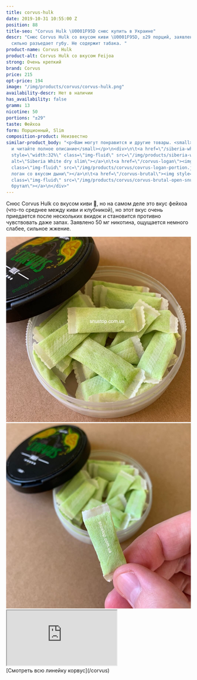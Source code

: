 ```yaml
---
title: corvus-hulk
date: 2019-10-31 10:55:00 Z
position: 88
title-seo: "Corvus Hulk \U0001F95D снюс купить в Украине"
descr: "Снюс Corvus Hulk со вкусом киви \U0001F95D, ±29 порций, заявлено 50 мг никотина,
  сильно разъедает губу. Не содержит табака. "
product-name: Corvus Hulk
product-alt: Corvus Hulk со вкусом Feijoa
strong: Очень крепкий
brand: Corvus
price: 215
opt-price: 194
image: "/img/products/corvus/corvus-hulk.png"
availability-descr: Нет в наличии
has_availability: false
gramm: 13
nicotine: 50
portions: "±29"
taste: Фейхоа
form: Порционный, Slim
composition-product: Неизвестно
similar-product_body: "<p>Вам могут понравится и другие товары. <small>Жмите на картинки
  и читайте полное описание</small></p>\n<div>\n\t<a href=\"/siberia-white-dry-slim\"><img
  style=\"width:32%\" class=\"img-fluid\" src=\"/img/products/siberia-white-dry-slim/siberia-open-and-cryo.jpg\"
  alt=\"Siberia White dry slim\"></a>\n\t<a href=\"/corvus-logan\"><img style=\"width:32%\"
  class=\"img-fluid\" src=\"/img/products/corvus/covrus-logan-portion.jpg\" alt=\"Корвус
  логан со вкусом дыни\"></a>\n\t<a href=\"/corvus-brutal\"><img style=\"width:32%\"
  class=\"img-fluid\" src=\"/img/products/corvus/corvus-brutal-open-snus.jpg\" alt=\"Корвус
  брутал\"></a>\n</div>"
---
```


Снюс Corvus Hulk со вкусом киви 🥝, но на самом деле это вкус фейхоа (что-то среднее между киви и клубникой), но этот вкус очень приедается после нескольких вкидок и становится противно чувствовать даже запах. 
Заявлено 50 мг никотина, ощущается немного слабее, сильное жжение.  

<div class="popup-gallery d-flex mb-2">
	<a class="mr-2" href="/img/products/corvus/corvus-hulk-open-snus.jpg" title="Корвус халк зеленые порции"><img class="img-fluid" src="img/products/corvus/corvus-hulk-open-snus.jpg" alt="Корвус халк снюс"></a>
	<a href="/img/products/corvus/corvus-hulk-portion.jpg" title="Корвус халк ±29 порций slim"><img class="img-fluid" src="/img/products/corvus/corvus-hulk-portion.jpg" alt="Корвус халк ±29 порций"></a>
</div>

<div class="embed-responsive embed-responsive-16by9 mb-3">
  <iframe class="embed-responsive-item" src="https://www.youtube.com/embed/u1xu4jzd2RQ" allowfullscreen></iframe>
</div>
[Смотреть всю линейку корвус](/corvus)